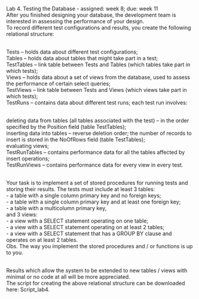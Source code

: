 Lab 4. Testing the Database - assigned: week 8; due: week 11<br>
After you finished designing your database, the development team is interested in assessing the performance of your design.<br> 
To record different test configurations and results, you create the following relational structure:<br><br>

Tests – holds data about different test configurations;<br>
Tables – holds data about tables that might take part in a test;<br>
TestTables – link table between Tests and Tables (which tables take part in which tests);<br>
Views – holds data about a set of views from the database, used to assess the performance of certain select queries;<br>
TestViews – link table between Tests and Views (which views take part in which tests);<br>
TestRuns – contains data about different test runs; each test run involves:<br><br>

deleting data from tables (all tables associated with the test) – in the order specified by the Position field (table TestTables);<br>
inserting data into tables – reverse deletion order; the number of records to insert is stored in the NoOfRows field (table TestTables);<br>
evaluating views;<br>
TestRunTables – contains performance data for all the tables affected by insert operations;<br>
TestRunViews – contains performance data for every view in every test.<br><br>

Your task is to implement a set of stored procedures for running tests and storing their results. The tests must include at least 3 tables:<br>
	- a table with a single column primary key and no foreign keys;<br>
	- a table with a single column primary key and at least one foreign key;<br>
	- a table with a multicolumn primary key,<br>
and 3 views:<br>
	- a view with a SELECT statement operating on one table;<br>
	- a view with a SELECT statement operating on at least 2 tables;<br>
	- a view with a SELECT statement that has a GROUP BY clause and operates on at least 2 tables.<br>
Obs. The way you implement the stored procedures and / or functions is up to you. <br><br>

Results which allow the system to be extended to new tables / views with minimal or no code at all will be more appreciated.<br> 
The script for creating the above relational structure can be downloaded here: Script_lab4.<br>
